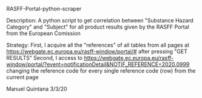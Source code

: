 RASFF-Portal-python-scraper

Description: A python script to get correlation between "Substance Hazard Category" and "Subject" for all product results given by the RASFF Portal from the European Comission

Strategy: First, I acquire all the "references" of all tables from all pages at https://webgate.ec.europa.eu/rasff-window/portal/# after pressing "GET RESULTS"
Second, I access to https://webgate.ec.europa.eu/rasff-window/portal/?event=notificationDetail&NOTIF_REFERENCE=2020.0999 changing the reference code for every single reference code (row) from the current page

Manuel Quintana 3/3/20

